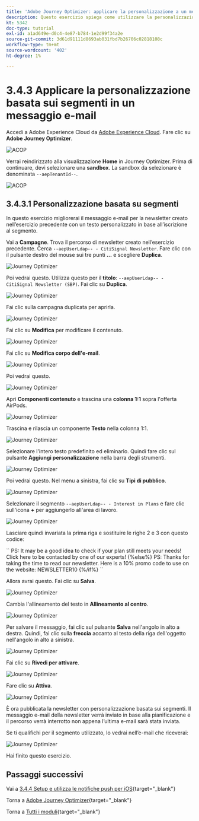 ```yaml
---
title: 'Adobe Journey Optimizer: applicare la personalizzazione a un messaggio e-mail'
description: Questo esercizio spiega come utilizzare la personalizzazione dei segmenti all’interno di un contenuto e-mail
kt: 5342
doc-type: tutorial
exl-id: a1ad649e-d0c4-4e87-b784-1e2d99f34a2e
source-git-commit: 3d61d91111d8693ab031fbd7b26706c02818108c
workflow-type: tm+mt
source-wordcount: '402'
ht-degree: 1%

---
```


# 3.4.3 Applicare la personalizzazione basata sui segmenti in un messaggio e-mail

Accedi a Adobe Experience Cloud da [Adobe Experience Cloud](https://experience.adobe.com). Fare clic su **Adobe Journey Optimizer**.

![ACOP](./../../../../modules/delivery-activation/ajo-b2c/ajob2c-1/images/acophome.png)

Verrai reindirizzato alla visualizzazione **Home** in Journey Optimizer. Prima di continuare, devi selezionare una **sandbox**. La sandbox da selezionare è denominata ``--aepTenantId--``.

![ACOP](./../../../../modules/delivery-activation/ajo-b2c/ajob2c-1/images/acoptriglp.png)

## 3.4.3.1 Personalizzazione basata su segmenti

In questo esercizio migliorerai il messaggio e-mail per la newsletter creato nell’esercizio precedente con un testo personalizzato in base all’iscrizione al segmento.

Vai a **Campagne**. Trova il percorso di newsletter creato nell’esercizio precedente. Cerca `--aepUserLdap-- - CitiSignal Newsletter`. Fare clic con il pulsante destro del mouse sui tre punti **...** e scegliere **Duplica**.

![Journey Optimizer](./images/sbp1.png)

Poi vedrai questo. Utilizza questo per il **titolo**: `--aepUserLdap-- - CitiSignal Newsletter (SBP)`. Fai clic su **Duplica**.

![Journey Optimizer](./images/sbp2.png)

Fai clic sulla campagna duplicata per aprirla.

![Journey Optimizer](./images/sbp3.png)

Fai clic su **Modifica** per modificare il contenuto.

![Journey Optimizer](./images/sbp3a.png)

Fai clic su **Modifica corpo dell&#39;e-mail**.

![Journey Optimizer](./images/sbp4.png)

Poi vedrai questo.

![Journey Optimizer](./images/sbp5.png)

Apri **Componenti contenuto** e trascina una **colonna 1:1** sopra l&#39;offerta AirPods.

![Journey Optimizer](./images/sbp6.png)

Trascina e rilascia un componente **Testo** nella colonna 1:1.

![Journey Optimizer](./images/sbp6a.png)

Selezionare l&#39;intero testo predefinito ed eliminarlo. Quindi fare clic sul pulsante **Aggiungi personalizzazione** nella barra degli strumenti.

![Journey Optimizer](./images/sbp7.png)

Poi vedrai questo. Nel menu a sinistra, fai clic su **Tipi di pubblico**.

![Journey Optimizer](./images/seg1.png)

Selezionare il segmento `--aepUserLdap-- - Interest in Plans` e fare clic sull&#39;icona **+** per aggiungerlo all&#39;area di lavoro.

![Journey Optimizer](./images/seg3.png)

Lasciare quindi invariata la prima riga e sostituire le righe 2 e 3 con questo codice:

&grave;&grave;
    PS: It may be a good idea to check if your plan still meets your needs! Click here to be contacted by one of our experts!
{%else%}
    PS: Thanks for taking the time to read our newsletter. Here is a 10% promo code to use on the website: NEWSLETTER10
{%/if%}
&grave;&grave;

Allora avrai questo. Fai clic su **Salva**.

![Journey Optimizer](./images/seg4.png)

Cambia l&#39;allineamento del testo in **Allineamento al centro**.

![Journey Optimizer](./images/sbp9.png)

Per salvare il messaggio, fai clic sul pulsante **Salva** nell&#39;angolo in alto a destra. Quindi, fai clic sulla **freccia** accanto al testo della riga dell&#39;oggetto nell&#39;angolo in alto a sinistra.

![Journey Optimizer](./images/sbp9a.png)

Fai clic su **Rivedi per attivare**.

![Journey Optimizer](./images/oc79afff.png)

Fare clic su **Attiva**.

![Journey Optimizer](./images/oc79bfff.png)

È ora pubblicata la newsletter con personalizzazione basata sui segmenti. Il messaggio e-mail della newsletter verrà inviato in base alla pianificazione e il percorso verrà interrotto non appena l’ultima e-mail sarà stata inviata.

Se ti qualifichi per il segmento utilizzato, lo vedrai nell’e-mail che riceverai:

![Journey Optimizer](./images/sbp20fff.png)

Hai finito questo esercizio.

## Passaggi successivi

Vai a [3.4.4 Setup e utilizza le notifiche push per iOS](./ex4.md){target="_blank"}

Torna a [Adobe Journey Optimizer](journeyoptimizer.md){target="_blank"}

Torna a [Tutti i moduli](./../../../../overview.md){target="_blank"}
